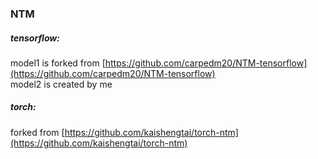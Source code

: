 ### NTM

##### tensorflow:    
model1 is forked from [https://github.com/carpedm20/NTM-tensorflow](https://github.com/carpedm20/NTM-tensorflow)   
model2 is created by me

##### torch:     
forked from [https://github.com/kaishengtai/torch-ntm](https://github.com/kaishengtai/torch-ntm)    